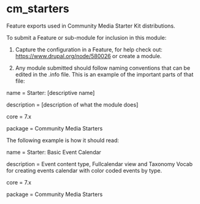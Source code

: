 cm_starters
===========

Feature exports used in Community Media Starter Kit distributions.

To submit a Feature or sub-module for inclusion in this module:

1. Capture the configuration in a Feature, for help check out: https://www.drupal.org/node/580026 or create a module.

2. Any module submitted should follow naming conventions that can be edited in the .info file. This is an example of the important parts of that file:

name = Starter: [descriptive name] 

description = [description of what the module does]

core = 7.x

package = Community Media Starters

The following example is how it should read:

name = Starter: Basic Event Calendar

description = Event content type, Fullcalendar view and Taxonomy Vocab for creating events calendar with color coded events by type.

core = 7.x

package = Community Media Starters


